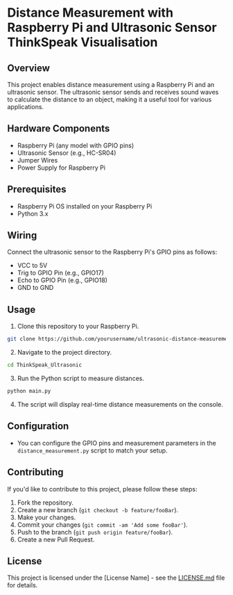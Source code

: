 
# Distance Measurement with Raspberry Pi and Ultrasonic Sensor ThinkSpeak Visualisation 

## Overview

This project enables distance measurement using a Raspberry Pi and an ultrasonic sensor. The ultrasonic sensor sends and receives sound waves to calculate the distance to an object, making it a useful tool for various applications.

## Hardware Components

- Raspberry Pi (any model with GPIO pins)
- Ultrasonic Sensor (e.g., HC-SR04)
- Jumper Wires
- Power Supply for Raspberry Pi

## Prerequisites

- Raspberry Pi OS installed on your Raspberry Pi
- Python 3.x

## Wiring

Connect the ultrasonic sensor to the Raspberry Pi's GPIO pins as follows:
- VCC to 5V
- Trig to GPIO Pin (e.g., GPIO17)
- Echo to GPIO Pin (e.g., GPIO18)
- GND to GND

## Usage

1. Clone this repository to your Raspberry Pi.

```bash
git clone https://github.com/yourusername/ultrasonic-distance-measurement.git
```

2. Navigate to the project directory.

```bash
cd ThinkSpeak_Ultrasonic
```

3. Run the Python script to measure distances.

```bash
python main.py
```

4. The script will display real-time distance measurements on the console.

## Configuration

- You can configure the GPIO pins and measurement parameters in the `distance_measurement.py` script to match your setup.

## Contributing

If you'd like to contribute to this project, please follow these steps:

1. Fork the repository.
2. Create a new branch (`git checkout -b feature/fooBar`).
3. Make your changes.
4. Commit your changes (`git commit -am 'Add some fooBar'`).
5. Push to the branch (`git push origin feature/fooBar`).
6. Create a new Pull Request.

## License

This project is licensed under the [License Name] - see the [LICENSE.md](LICENSE.md) file for details.

